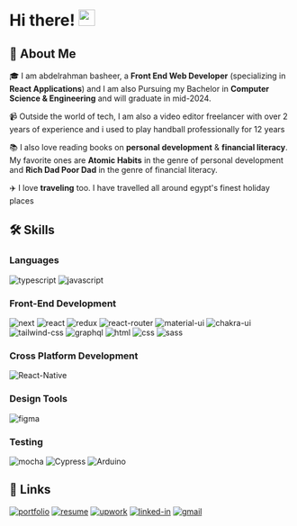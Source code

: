 # Hi there! <img src="https://media.giphy.com/media/hvRJCLFzcasrR4ia7z/giphy.gif" width="29px" height="29px">

## 🚀 About Me

🎓 I am abdelrahman basheer, a **Front End Web Developer** (specializing in **React Applications**) and  I am also Pursuing my Bachelor in **Computer Science & Engineering** and will graduate in mid-2024.

📹 Outside the world of tech, I am also a video editor freelancer with over 2 years of experience and i used to play handball professionally for 12 years 

📚 I also love reading books on **personal development** & **financial literacy**. My favorite ones are **Atomic Habits** in the genre of personal development and **Rich Dad Poor Dad**  in the genre of financial literacy.

✈️ I love **traveling** too. I have travelled all around egypt's finest holiday places


## 🛠️ Skills

### Languages

![typescript](https://img.shields.io/badge/TypeScript-3178C6?style=for-the-badge&logo=typescript&logoColor=white)
![javascript](https://img.shields.io/badge/JavaScript-323330?style=for-the-badge&logo=javascript&logoColor=F7DF1E)


### Front-End Development

![next](https://img.shields.io/badge/Next-000000?style=for-the-badge&logo=nextdotjs&logoColor=FFFFFF)
![react](https://img.shields.io/badge/React-20232A?style=for-the-badge&logo=react&logoColor=61DAFB)
![redux](https://img.shields.io/badge/Redux-593D88?style=for-the-badge&logo=redux&logoColor=white)
![react-router](https://img.shields.io/badge/React_Router-CA4245?style=for-the-badge&logo=react-router&logoColor=white)
![material-ui](https://img.shields.io/badge/Material_UI-0081CB?style=for-the-badge&logo=mui&logoColor=white)
![chakra-ui](https://img.shields.io/badge/Chakra_UI-319795?style=for-the-badge&logo=chakra-ui&logoColor=white)
![tailwind-css](https://img.shields.io/badge/tailwind_css-06B6D4?style=for-the-badge&logo=tailwind-css&logoColor=white)
![graphql](https://img.shields.io/badge/GraphQL-E434AA?style=for-the-badge&logo=graphql&logoColor=white)
![html](https://img.shields.io/badge/HTML5-E34F26?style=for-the-badge&logo=html5&logoColor=white)
![css](https://img.shields.io/badge/CSS3-1572B6?style=for-the-badge&logo=css3&logoColor=white)
![sass](https://img.shields.io/badge/SASS-CC6699?style=for-the-badge&logo=sass&logoColor=white)


### Cross Platform Development
![React-Native](https://img.shields.io/badge/React-20232A?style=for-the-badge&logo=react&logoColor=61DAFB)

### Design Tools
![figma](https://img.shields.io/badge/figma-000000?style=for-the-badge&logo=figma&logoColor=white)

### Testing

![mocha](https://img.shields.io/badge/Mocha-8D6748?style=for-the-badge&logo=mocha&logoColor=white)
![Cypress](https://img.shields.io/badge/Cypress-000000?style=for-the-badge&logo=cypress&logoColor=white)
![Arduino](https://img.shields.io/badge/arduino-ffffff?style=for-the-badge&logo=arduino&logoColor=black)


## 🔗 Links

[![portfolio](https://img.shields.io/badge/Portfolio-5340ff?style=for-the-badge&logo=Google-chrome&logoColor=white)](https://www.besheer.me/)
[![resume](https://img.shields.io/badge/Resume-4285F4?style=for-the-badge&logo=read-the-docs&logoColor=white)]()
[![upwork](https://img.shields.io/badge/Upwork-6FDA44?style=for-the-badge&logo=Upwork&logoColor=white)](https://www.upwork.com/freelancers/~0147257aa5c1f8d43f)
[![linked-in](https://img.shields.io/badge/Linked_In-0077B5?style=for-the-badge&logo=LinkedIn&logoColor=white)](https://www.linkedin.com/in/abdelrahman-basheer/)
[![gmail](https://img.shields.io/badge/Gmail-D14836?style=for-the-badge&logo=Gmail&logoColor=white)](mailto:abdelrahmanbasheer84@gmail.com)
